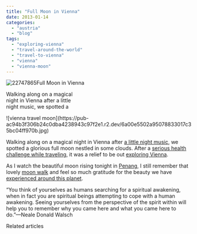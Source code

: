 ```yaml
---
title: "Full Moon in Vienna"
date: 2013-01-14
categories: 
  - "austria"
  - "blog"
tags: 
  - "exploring-vienna"
  - "travel-around-the-world"
  - "travel-to-vienna"
  - "vienna"
  - "vienna-moon"
---
```


![22747865](https://pub-ac94b3f306b24c0dba4238943c97f2e1.r2.dev/6a00e5502a95078833017d3feafa27970c.jpg)Full Moon in Vienna  
  
Walking along on a magical  
night in Vienna after a little  
night music, we spotted a

<!--more--> ![vienna travel moon](https://pub-ac94b3f306b24c0dba4238943c97f2e1.r2.dev/6a00e5502a95078833017c35bc04ff970b.jpg)  
  
Walking along on a magical night in Vienna after [a little night music](https://pub-ac94b3f306b24c0dba4238943c97f2e1.r2.dev/2008/02/vienna-a-little.html "vienna - a little night music"), we spotted a glorious full moon nestled in some clouds. After a [serious health challenge while traveling](https://pub-ac94b3f306b24c0dba4238943c97f2e1.r2.dev/2007/11/bloody-monday-i.html "serious health challenge while traveling"), it was a relief to be out [exploring Vienna](https://pub-ac94b3f306b24c0dba4238943c97f2e1.r2.dev/2007/12/finally-vienna.html "exploring Vienna").  
  
As I watch the beautiful moon rising tonight in [Penang](https://pub-ac94b3f306b24c0dba4238943c97f2e1.r2.dev/2012/05/penang-at-night.html "penang night life"), I still remember that lovely [moon walk](https://pub-ac94b3f306b24c0dba4238943c97f2e1.r2.dev/2007/07/moon-walk.html "moon walk cappadocia") and feel so much gratitude for the beauty we have [experienced around this planet](https://pub-ac94b3f306b24c0dba4238943c97f2e1.r2.dev/2012/12/around-the-world-family-travel.html#more "around the world family travel").  
  
“You think of yourselves as humans searching for a spiritual awakening, when in fact you are spiritual beings attempting to cope with a human awakening. Seeing yourselves from the perspective of the spirit within will help you to remember why you came here and what you came here to do.”—Neale Donald Walsch  
  

Related articles

